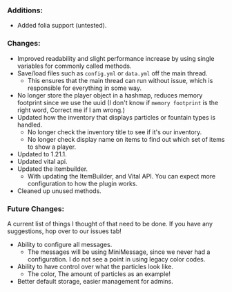 ### Additions:
- Added folia support (untested).

### Changes:
- Improved readability and slight performance increase by using single variables for commonly called methods.
- Save/load files such as `config.yml` or `data.yml` off the main thread.
  - This ensures that the main thread can run without issue, which is responsible for everything in some way.
- No longer store the player object in a hashmap, reduces memory footprint since we use the uuid (I don't know if `memory footprint` is the right word, Correct me if I am wrong.)
- Updated how the inventory that displays particles or fountain types is handled.
  - No longer check the inventory title to see if it's our inventory.
  - No longer check display name on items to find out which set of items to show a player.
- Updated to 1.21.1.
- Updated vital api.
- Updated the itembuilder.
  - With updating the ItemBuilder, and Vital API. You can expect more configuration to how the plugin works.
- Cleaned up unused methods.

### Future Changes:
A current list of things I thought of that need to be done. If you have any suggestions, hop over to our issues tab!

- Ability to configure all messages.
  - The messages will be using MiniMessage, since we never had a configuration. I do not see a point in using legacy color codes.
- Ability to have control over what the particles look like.
  - The color, The amount of particles as an example!
- Better default storage, easier management for admins.